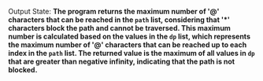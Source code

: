 Output State: **The program returns the maximum number of '@' characters that can be reached in the `path` list, considering that '*' characters block the path and cannot be traversed. This maximum number is calculated based on the values in the `dp` list, which represents the maximum number of '@' characters that can be reached up to each index in the `path` list. The returned value is the maximum of all values in `dp` that are greater than negative infinity, indicating that the path is not blocked.**